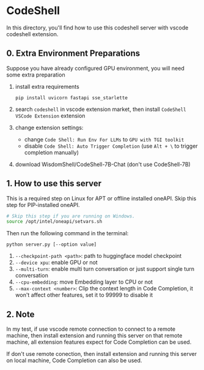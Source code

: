 # CodeShell

In this directory, you'll find how to use this codeshell server with vscode codeshell extension.

## 0. Extra Environment Preparations

Suppose you have already configured GPU environment, you will need some extra preparation

1. install extra requirements
    ```
    pip install uvicorn fastapi sse_starlette
    ```

2. search `codeshell` in vscode extension market, then install `CodeShell VSCode Extension` extension

3. change extension settings:
    - change `Code Shell: Run Env For LLMs` to `GPU with TGI toolkit`
    - disable `Code Shell: Auto Trigger Completion` (use `Alt + \` to trigger completion manually)

4. download WisdomShell/CodeShell-7B-Chat (don't use CodeShell-7B)

## 1. How to use this server

This is a required step on Linux for APT or offline installed oneAPI. Skip this step for PIP-installed oneAPI.
```bash
# Skip this step if you are running on Windows.
source /opt/intel/oneapi/setvars.sh
```

Then run the following command in the terminal:
```
python server.py [--option value]
```

1. `--checkpoint-path <path>`: path to huggingface model checkpoint
2. `--device xpu`: enable GPU or not
3. `--multi-turn`: enable multi turn conversation or just support single turn conversation
4. `--cpu-embedding`: move Embedding layer to CPU or not
5. `--max-context <number>`: Clip the context length in Code Completion, it won't affect other features, set it to 99999 to disable it

## 2. Note

In my test, if use vscode remote connection to connect to a remote machine, then install extension and running this server on that remote machine, all extension features expect for Code Completion can be used.

If don't use remote conection, then install extension and running this server on local machine, Code Completion can also be used.
